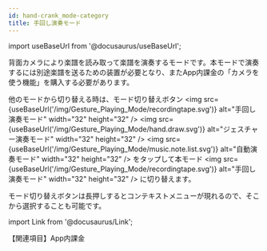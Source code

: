 ```yaml
---
id: hand-crank_mode-category
title: 手回し演奏モード
---
```

import useBaseUrl from '@docusaurus/useBaseUrl';

背面カメラにより楽譜を読み取って楽譜を演奏するモードです。本モードで演奏するには別途楽譜を送るための装置が必要となり、またApp内課金の「カメラを使う機能」を購入する必要があります。

他のモードから切り替える時は、モード切り替えボタン
<img src={useBaseUrl('/img/Gesture_Playing_Mode/recordingtape.svg')} alt="手回し演奏モード" width="32" height="32"  />
<img src={useBaseUrl('/img/Gesture_Playing_Mode/hand.draw.svg')} alt="ジェスチャー演奏モード" width="32" height="32"  />
<img src={useBaseUrl('/img/Gesture_Playing_Mode/music.note.list.svg')} alt="自動演奏モード" width="32" height="32"  />
をタップして本モード <img src={useBaseUrl('/img/Gesture_Playing_Mode/recordingtape.svg')} alt="手回し演奏モード" width="32" height="32"  /> に切り替えます。

モード切り替えボタンは長押しするとコンテキストメニューが現れるので、そこから選択することも可能です。

import Link from '@docusaurus/Link';

【関連項目】<Link to="/docs/guide/Settings/In-App_Purchase">App内課金</Link> 








